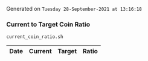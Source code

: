 Generated on `Tuesday 28-September-2021 at 13:16:18`

### Current to Target Coin Ratio
`current_coin_ratio.sh`

Date|Current|Target|Ratio
---|---|---|---
